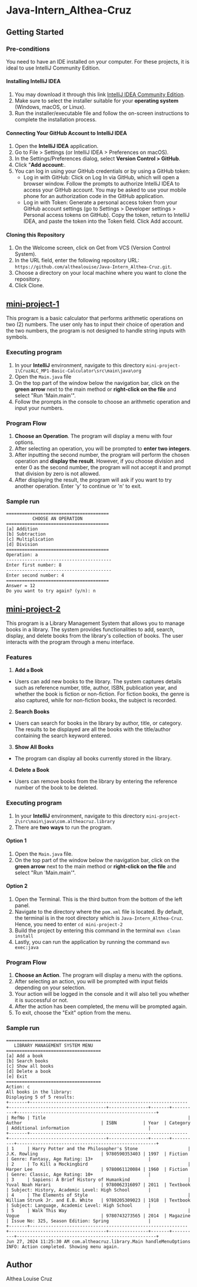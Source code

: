 # Java-Intern_Althea-Cruz

## Getting Started

### Pre-conditions
You need to have an IDE installed on your computer. For these projects, it is ideal to use IntelliJ Community Edition. 

#### Installing IntelliJ IDEA
1. You may download it through this link [IntelliJ IDEA Community Edition](https://www.jetbrains.com/idea/download/?section=windows).
2. Make sure to select the installer suitable for your **operating system** (Windows, macOS, or Linux).
3. Run the installer/executable file and follow the on-screen instructions to complete the installation process.

#### Connecting Your GitHub Account to IntelliJ IDEA
1. Open the **IntelliJ IDEA** application.
2. Go to File > Settings (or IntelliJ IDEA > Preferences on macOS).
3. In the Settings/Preferences dialog, select **Version Control > GitHub**.
4. Click "**Add account**:.
5. You can log in using your GitHub credentials or by using a GitHub token:
   - Log in with GitHub: Click on Log In via GitHub, which will open a browser window. Follow the prompts to authorize IntelliJ IDEA to access your GitHub account. You may be asked to use your mobile phone for an authorization code in the GitHub application.
   - Log in with Token: Generate a personal access token from your GitHub account settings (go to Settings > Developer settings > Personal access tokens on GitHub). Copy the token, return to IntelliJ IDEA, and paste the token into the Token field. Click Add account.

#### Cloning this Repository
1. On the Welcome screen, click on Get from VCS (Version Control System).
2. In the URL field, enter the following repository URL: `https://github.com/althealouise/Java-Intern_Althea-Cruz.git`.
3. Choose a directory on your local machine where you want to clone the repository.
4. Click Clone.

## [mini-project-1](https://github.com/althealouise/Java-Intern_Althea-Cruz/tree/main/mini-project-1)
This program is a basic calculator that performs arithmetic operations on two (2) numbers. The user only has to input their choice of operation and the two numbers, the program is not designed to handle string inputs with symbols.

### Executing program
1. In your **IntelliJ** environment, navigate to this directory `mini-project-1\CruzALC_MP1-Basic-Calculator\src\main\java\org`
2. Open the `Main.java` file
3. On the top part of the window below the navigation bar, click on the **green arrow** next to the main method or **right-click on the file** and select "Run 'Main.main'".
4. Follow the prompts in the console to choose an arithmetic operation and input your numbers.

### Program Flow
1. **Choose an Operation**. The program will display a menu with four options.
2. After selecting an operation, you will be prompted to **enter two integers**.
3. After inputting the second number, the program will perform the chosen operation and **display the result**. However, if you choose division and enter 0 as the second number, the program will not accept it and prompt that division by zero is not allowed.
4. After displaying the result, the program will ask if you want to try another operation. Enter 'y' to continue or 'n' to exit.

### Sample run
```
=======================================
          CHOOSE AN OPERATION          
=======================================
[a] Addition
[b] Subtraction
[c] Multiplication
[d] Division
=======================================
Operation: a
----------------------------------------
Enter first number: 8
----------------------------------------
Enter second number: 4
=======================================
Answer = 12
Do you want to try again? (y/n): n
```

## [mini-project-2](https://github.com/althealouise/Java-Intern_Althea-Cruz/tree/main/mini-project-2)
This program is a Library Management System that allows you to manage books in a library. The system provides functionalities to add, search, display, and delete books from the library's collection of books. The user interacts with the program through a menu interface.

### Features
1. **Add a Book**
- Users can add new books to the library. The system captures details such as reference number, title, author, ISBN, publication year, and whether the book is fiction or non-fiction. For fiction books, the genre is also captured, while for non-fiction books, the subject is recorded.
2. **Search Books**
- Users can search for books in the library by author, title, or category. The results to be displayed are all the books with the title/author containing the search keyword entered.
3. **Show All Books**
- The program can display all books currently stored in the library. 
4. **Delete a Book**
- Users can remove books from the library by entering the reference number of the book to be deleted.

### Executing program
1. In your **IntelliJ** environment, navigate to this directory `mini-project-2\src\main\java\com.altheacruz.library`
2. There are **two ways** to run the program.
 #### Option 1
 1. Open the `Main.java` file.
 2. On the top part of the window below the navigation bar, click on the **green arrow** next to the main method or **right-click on the file** and select "Run 'Main.main'".
 #### Option 2
 1. Open the Terminal. This is the third button from the bottom of the left panel.
 2. Navigate to the directory where the `pom.xml` file is located. By default, the terminal is in the root directory which is `Java-Intern_Althea-Cruz`. Hence, you need to enter `cd mini-project-2`
 3. Build the project by entering this command in the terminal `mvn clean install`
 4. Lastly, you can run the application by running the command `mvn exec:java`

### Program Flow
1. **Choose an Action**. The program will display a menu with the options.
2. After selecting an action, you will be prompted with input fields depending on your selection.
3. Your action will be logged in the console and it will also tell you whether it is successful or not.
4. After the action has been completed, the menu will be prompted again.
5. To exit, choose the "Exit" option from the menu.

### Sample run
```
====================================
   LIBRARY MANAGEMENT SYSTEM MENU   
====================================
[a] Add a book
[b] Search books
[c] Show all books
[d] Delete a book
[e] Exit
====================================
Action: c
All books in the library:
Displaying 5 of 5 results:
+-------+------------------------------------------------------------+-------------------------------------+---------------+-------+----------+-----------------------------------------------------+
| RefNo | Title                                                      | Author                              | ISBN          | Year  | Category | Additional information                              |
+-------+------------------------------------------------------------+-------------------------------------+---------------+-------+----------+-----------------------------------------------------+
| 1     | Harry Potter and the Philosopher's Stone                   | J.K. Rowling                        | 9780590353403 | 1997  | Fiction  | Genre: Fantasy, Age Rating: 13+                     |
| 2     | To Kill a Mockingbird                                      | Harper Lee                          | 9780061120084 | 1960  | Fiction  | Genre: Classic, Age Rating: 10+                     |
| 3     | Sapiens: A Brief History of Humankind                      | Yuval Noah Harari                   | 9780062316097 | 2011  | Textbook | Subject: History, Academic Level: High School       |
| 4     | The Elements of Style                                      | William Strunk Jr. and E.B. White   | 9780205309023 | 1918  | Textbook | Subject: Language, Academic Level: High School      |
| 5     | Walk This Way                                              | Vogue                               | 9780743273565 | 2014  | Magazine | Issue No: 325, Season Edition: Spring               |
+-------+------------------------------------------------------------+-------------------------------------+---------------+-------+----------+-----------------------------------------------------+
Jun 27, 2024 11:25:30 AM com.altheacruz.library.Main handleMenuOptions
INFO: Action completed. Showing menu again.

```


## Author
Althea Louise Cruz
